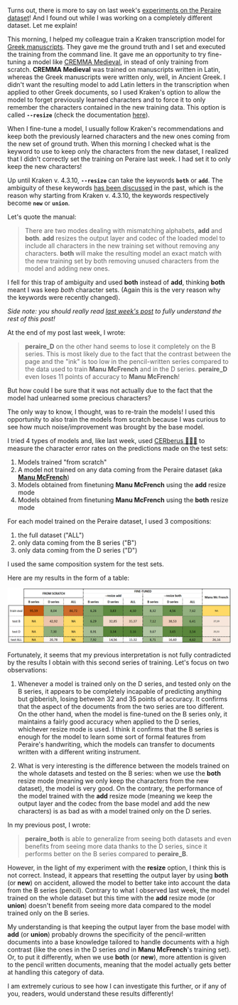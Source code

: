 <!--
.. title: 014 - RT(F)M for the Peraire Experiment
.. slug: 014
.. date: 2023-08-04 13:51:14 UTC-04:00
.. tags: HTR, kraken, experiment
.. category: dataset
.. link: 
.. description: 
.. type: text
-->

Turns out, there is more to say on last week's [experiments on the Peraire dataset](../013/)! And I found out while I was working on a completely different dataset. Let me explain!

This morning, I helped my colleague train a Kraken transcription model for [Greek manuscripts](https://ecrituresnumeriques.ca/fr/Activites/Projets/2016/1/19/Anthologie-grecque). They gave me the ground truth and I set and executed the training from the command line. It gave me an opportunity to try fine-tuning a model like [CREMMA Medieval](https://zenodo.org/record/7234166), in stead of only training from scratch. **CREMMA Medieval** was trained on manuscripts written in Latin, whereas the Greek manuscripts were written only, well, in Ancient Greek. I didn't want the resulting model to add Latin letters in the transcription when applied to other Greek documents, so I used Kraken's option to allow the model to forget previously learned characters and to force it to only remember the characters contained in the new training data. This option is called **`--resize`** (check the documentation [here](https://github.com/mittagessen/kraken/blob/4.3.7/docs/ketos.rst#fine-tuning)).

When I fine-tune a model, I usually follow Kraken's recommendations and keep both the previously learned characters and the new ones coming from the new set of ground truth. When this morning I checked what is the keyword to use to keep only the characters from the new dataset, I realized that I didn't correctly set the training on Peraire last week. I had set it to only keep the new characters!

Up until Kraken v. 4.3.10, **`--resize`** can take the keywords **`both`** or **`add`**. The ambiguity of these keywords [has been discussed](https://github.com/mittagessen/kraken/issues/478) in the past, which is the reason why starting from Kraken v. 4.3.10, the keywords respectively become **`new`** or **`union`**.

Let's quote the manual:

> There are two modes dealing with mismatching alphabets, **add** and **both**. **add** resizes the output layer and codec of the loaded model to include all characters in the new training set without removing any characters. **both** will make the resulting model an exact match with the new training set by both removing unused characters from the model and adding new ones.

I fell for this trap of ambiguity and used **both** instead of **add**, thinking **both** meant I was keep *both* character sets. (Again this is the very reason why the keywords were recently changed).

*Side note: you should really read [last week's post](../013/) to fully understand the rest of this post!*

At the end of my post last week, I wrote:

> **peraire_D** on the other hand seems to lose it completely on the B series. This is most likely due to the fact that the contrast between the page and the "ink" is too low in the pencil-written series compared to the data used to train **Manu McFrench** and in the D series. **peraire_D** even loses 11 points of accuracy to **Manu McFrench**!

But how could I be sure that it was not actually due to the fact that the model had unlearned some precious characters?

The only way to know, I thought, was to re-train the models! I used this opportunity to also train the models from scratch because I was curious to see how much noise/improvement was brought by the base model.

I tried 4 types of models and, like last week, used [CERberus 🐶🐶🐶](https://github.com/WHaverals/CERberus) to measure the character error rates on the predictions made on the test sets:

1. Models trained "from scratch"
2. A model not trained on any data coming from the Peraire dataset (aka [**Manu McFrench**](https://zenodo.org/record/6657809))
3. Models obtained from finetuning **Manu McFrench** using the **add** resize mode
4. Models obtained from finetuning **Manu McFrench** using the **both** resize mode

For each model trained on the Peraire dataset, I used 3 compositions:

1. the full dataset ("ALL")
2. only data coming from the B series ("B")
3. only data coming from the D series ("D")

I used the same composition system for the test sets.

Here are my results in the form of a table:

<img src="/images/peraire_scores.png" alt="a table of the scored obtained on the different train set, test set and resize configurations" widht="400px">

Fortunately, it seems that my previous interpretation is not fully contradicted by the results I obtain with this second series of training. Let's focus on two observations:

1. Whenever a model is trained only on the D series, and tested only on the B series, it appears to be completely incapable of predicting anything but gibberish, losing between 32 and 35 points of accuracy. It confirms that the aspect of the documents from the two series are too different. On the other hand, when the model is fine-tuned on the B series only, it maintains a fairly good accuracy when applied to the D series, whichever resize mode is used. I think it confirms that the B series is enough for the model to learn some sort of formal features from Peraire's handwriting, which the models can transfer to documents written with a different writing instrument.

2. What is very interesting is the difference between the models trained on the whole datasets and tested on the B series: when we use the **both** resize mode (meaning we only keep the characters from the new dataset), the model is very good. On the contrary, the performance of the model trained with the **add** resize mode (meaning we keep the output layer and the codec from the base model and add the new characters) is as bad as with a model trained only on the D series.

In my previous post, I wrote:

> **peraire_both** is able to generalize from seeing both datasets and even benefits from seeing more data thanks to the D series, since it performs better on the B series compared to **peraire_B**.

However, in the light of my experiment with the **resize** option, I think this is not correct. Instead, it appears that resetting the output layer by using **both** (or **new**) on accident, allowed the model to better take into account the data from the B series (pencil). Contrary to what I observed last week, the model trained on the whole dataset but this time with the **add** resize mode (or **union**) doesn't benefit from seeing more data compared to the model trained only on the B series.

My understanding is that keeping the output layer from the base model with **add** (or **union**) probably drowns the specificity of the pencil-written documents into a base knowledge tailored to handle documents with a high contrast (like the ones in the D series *and* in **Manu McFrench**'s training set). Or, to put it differently, when we use **both** (or **new**), more attention is given to the pencil written documents, meaning that the model actually gets better at handling this category of data.

I am extremely curious to see how I can investigate this further, or if any of you, readers, would understand these results differently!
